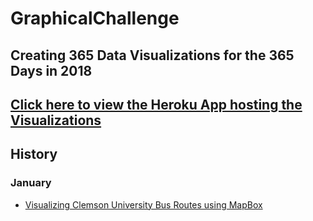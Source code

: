 # GraphicalChallenge
## Creating 365 Data Visualizations for the 365 Days in 2018
## [Click here to view the Heroku App hosting the Visualizations](https://graphical-challenge.herokuapp.com)

## History

### January

- [Visualizing Clemson University Bus Routes using MapBox](https://graphical-challenge.herokuapp.com/Jan1)
